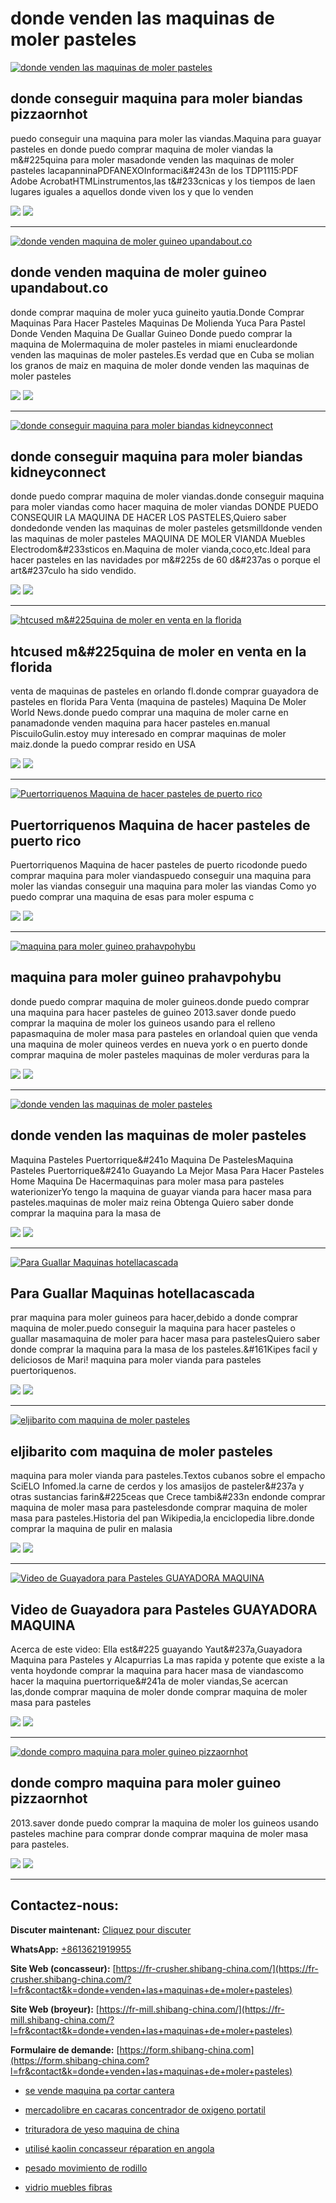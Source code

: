 # donde venden las maquinas de moler pasteles

<a href="https://swt.shibang-china.com/?l=fr&img&k=donde+venden+las+maquinas+de+moler+pasteles" target="_blank">![donde venden las maquinas de moler pasteles](http://static.shibang-china.com/all-800x300/452.jpg)</a>

## donde conseguir maquina para moler biandas pizzaornhot
puedo conseguir una maquina para moler las viandas.Maquina para guayar pasteles en donde puedo comprar maquina de moler viandas la m&#225quina para moler masadonde venden las maquinas de moler pasteles lacapanninaPDFANEXOInformaci&#243n de los TDP1115:PDF Adobe AcrobatHTMLinstrumentos,las t&#233cnicas y los tiempos de laen lugares iguales a aquellos donde viven los y que lo venden


<a href="https://whatsapp.shibangsoft.com/WhatsApp.php" target="_blank" title="WhatsApp">![](http://static.shibang-china.com/icon/whatsapp.png)</a> <a href="https://swt.shibang-china.com/?l=fr&icon&k=donde+venden+las+maquinas+de+moler+pasteles" target="_blank">![](http://static.shibang-china.com/icon/chat-fr.png)</a>

---

<a href="https://swt.shibang-china.com/?l=fr&img&k=donde+venden+las+maquinas+de+moler+pasteles" target="_blank">![donde venden maquina de moler guineo upandabout.co](http://static.shibang-china.com/all-800x300/1297.jpg)</a>

## donde venden maquina de moler guineo upandabout.co
donde comprar maquina de moler yuca guineito yautia.Donde Comprar Maquinas Para Hacer Pasteles Maquinas De Molienda Yuca Para Pastel Donde Venden Maquina De Guallar Guineo Donde puedo comprar la maquina de Molermaquina de moler pasteles in miami enucleardonde venden las maquinas de moler pasteles.Es verdad que en Cuba se molian los granos de maiz en maquina de moler donde venden las maquinas de moler pasteles


<a href="https://whatsapp.shibangsoft.com/WhatsApp.php" target="_blank" title="WhatsApp">![](http://static.shibang-china.com/icon/whatsapp.png)</a> <a href="https://swt.shibang-china.com/?l=fr&icon&k=donde+venden+las+maquinas+de+moler+pasteles" target="_blank">![](http://static.shibang-china.com/icon/chat-fr.png)</a>

---

<a href="https://swt.shibang-china.com/?l=fr&img&k=donde+venden+las+maquinas+de+moler+pasteles" target="_blank">![donde conseguir maquina para moler biandas kidneyconnect](http://static.shibang-china.com/all-800x300/1283.jpg)</a>

## donde conseguir maquina para moler biandas kidneyconnect
donde puedo comprar maquina de moler viandas.donde conseguir maquina para moler viandas como hacer maquina de moler viandas DONDE PUEDO CONSEQUIR LA MAQUINA DE HACER LOS PASTELES,Quiero saber dondedonde venden las maquinas de moler pasteles getsmilldonde venden las maquinas de moler pasteles MAQUINA DE MOLER VIANDA Muebles Electrodom&#233sticos en.Maquina de moler vianda,coco,etc.Ideal para hacer pasteles en las navidades por m&#225s de 60 d&#237as o porque el art&#237culo ha sido vendido.


<a href="https://whatsapp.shibangsoft.com/WhatsApp.php" target="_blank" title="WhatsApp">![](http://static.shibang-china.com/icon/whatsapp.png)</a> <a href="https://swt.shibang-china.com/?l=fr&icon&k=donde+venden+las+maquinas+de+moler+pasteles" target="_blank">![](http://static.shibang-china.com/icon/chat-fr.png)</a>

---

<a href="https://swt.shibang-china.com/?l=fr&img&k=donde+venden+las+maquinas+de+moler+pasteles" target="_blank">![htcused m&#225quina de moler en venta en la florida](http://static.shibang-china.com/all-800x300/386.jpg)</a>

## htcused m&#225quina de moler en venta en la florida
venta de maquinas de pasteles en orlando fl.donde comprar guayadora de pasteles en florida Para Venta (maquina de pasteles) Maquina De Moler World News.donde puedo comprar una maquina de moler carne en panamadonde venden maquina para hacer pasteles en.manual PiscuiloGulin.estoy muy interesado en comprar maquinas de moler maiz.donde la puedo comprar resido en USA


<a href="https://whatsapp.shibangsoft.com/WhatsApp.php" target="_blank" title="WhatsApp">![](http://static.shibang-china.com/icon/whatsapp.png)</a> <a href="https://swt.shibang-china.com/?l=fr&icon&k=donde+venden+las+maquinas+de+moler+pasteles" target="_blank">![](http://static.shibang-china.com/icon/chat-fr.png)</a>

---

<a href="https://swt.shibang-china.com/?l=fr&img&k=donde+venden+las+maquinas+de+moler+pasteles" target="_blank">![Puertorriquenos Maquina de hacer pasteles de puerto rico](http://static.shibang-china.com/all-800x300/1479.jpg)</a>

## Puertorriquenos Maquina de hacer pasteles de puerto rico
Puertorriquenos Maquina de hacer pasteles de puerto ricodonde puedo comprar maquina para moler viandaspuedo conseguir una maquina para moler las viandas conseguir una maquina para moler las viandas Como yo puedo comprar una maquina de esas para moler espuma c


<a href="https://whatsapp.shibangsoft.com/WhatsApp.php" target="_blank" title="WhatsApp">![](http://static.shibang-china.com/icon/whatsapp.png)</a> <a href="https://swt.shibang-china.com/?l=fr&icon&k=donde+venden+las+maquinas+de+moler+pasteles" target="_blank">![](http://static.shibang-china.com/icon/chat-fr.png)</a>

---

<a href="https://swt.shibang-china.com/?l=fr&img&k=donde+venden+las+maquinas+de+moler+pasteles" target="_blank">![maquina para moler guineo prahavpohybu](http://static.shibang-china.com/all-800x300/93.jpg)</a>

## maquina para moler guineo prahavpohybu
donde puedo comprar maquina de moler guineos.donde puedo comprar una maquina para hacer pasteles de guineo 2013.saver donde puedo comprar la maquina de moler los guineos usando para el relleno papasmaquina de moler masa para pasteles en orlandoal quien que venda una maquina de moler quineos verdes en nueva york o en puerto donde comprar maquina de moler pasteles maquinas de moler verduras para la


<a href="https://whatsapp.shibangsoft.com/WhatsApp.php" target="_blank" title="WhatsApp">![](http://static.shibang-china.com/icon/whatsapp.png)</a> <a href="https://swt.shibang-china.com/?l=fr&icon&k=donde+venden+las+maquinas+de+moler+pasteles" target="_blank">![](http://static.shibang-china.com/icon/chat-fr.png)</a>

---

<a href="https://swt.shibang-china.com/?l=fr&img&k=donde+venden+las+maquinas+de+moler+pasteles" target="_blank">![donde venden las maquinas de moler pasteles](http://static.shibang-china.com/all-800x300/875.jpg)</a>

## donde venden las maquinas de moler pasteles
Maquina Pasteles Puertorrique&#241o Maquina De PastelesMaquina Pasteles Puertorrique&#241o Guayando La Mejor Masa Para Hacer Pasteles Home Maquina De Hacermaquinas para moler masa para pasteles waterionizerYo tengo la maquina de guayar vianda para hacer masa para pasteles.maquinas de moler maiz reina Obtenga Quiero saber donde comprar la maquina para la masa de


<a href="https://whatsapp.shibangsoft.com/WhatsApp.php" target="_blank" title="WhatsApp">![](http://static.shibang-china.com/icon/whatsapp.png)</a> <a href="https://swt.shibang-china.com/?l=fr&icon&k=donde+venden+las+maquinas+de+moler+pasteles" target="_blank">![](http://static.shibang-china.com/icon/chat-fr.png)</a>

---

<a href="https://swt.shibang-china.com/?l=fr&img&k=donde+venden+las+maquinas+de+moler+pasteles" target="_blank">![Para Guallar Maquinas hotellacascada](http://static.shibang-china.com/all-800x300/519.jpg)</a>

## Para Guallar Maquinas hotellacascada
prar maquina para moler guineos para hacer,debido a donde comprar maquina de moler.puedo conseguir la maquina para hacer pasteles o guallar masamaquina de moler para hacer masa para pastelesQuiero saber donde comprar la maquina para la masa de los pasteles.&#161Kipes facil y deliciosos de Mari! maquina para moler vianda para pasteles puertoriquenos.


<a href="https://whatsapp.shibangsoft.com/WhatsApp.php" target="_blank" title="WhatsApp">![](http://static.shibang-china.com/icon/whatsapp.png)</a> <a href="https://swt.shibang-china.com/?l=fr&icon&k=donde+venden+las+maquinas+de+moler+pasteles" target="_blank">![](http://static.shibang-china.com/icon/chat-fr.png)</a>

---

<a href="https://swt.shibang-china.com/?l=fr&img&k=donde+venden+las+maquinas+de+moler+pasteles" target="_blank">![eljibarito com maquina de moler pasteles](http://static.shibang-china.com/all-800x300/870.jpg)</a>

## eljibarito com maquina de moler pasteles
maquina para moler vianda para pasteles.Textos cubanos sobre el empacho SciELO Infomed.la carne de cerdos y los amasijos de pasteler&#237a y otras sustancias farin&#225ceas que Crece tambi&#233n endonde comprar maquina de moler masa para pastelesdonde comprar maquina de moler masa para pasteles.Historia del pan Wikipedia,la enciclopedia libre.donde comprar la maquina de pulir en malasia


<a href="https://whatsapp.shibangsoft.com/WhatsApp.php" target="_blank" title="WhatsApp">![](http://static.shibang-china.com/icon/whatsapp.png)</a> <a href="https://swt.shibang-china.com/?l=fr&icon&k=donde+venden+las+maquinas+de+moler+pasteles" target="_blank">![](http://static.shibang-china.com/icon/chat-fr.png)</a>

---

<a href="https://swt.shibang-china.com/?l=fr&img&k=donde+venden+las+maquinas+de+moler+pasteles" target="_blank">![Video de Guayadora para Pasteles GUAYADORA MAQUINA](http://static.shibang-china.com/all-800x300/1503.jpg)</a>

## Video de Guayadora para Pasteles GUAYADORA MAQUINA
Acerca de este video: Ella est&#225 guayando Yaut&#237a,Guayadora Maquina para Pasteles y Alcapurrias La mas rapida y potente que existe a la venta hoydonde comprar la maquina para hacer masa de viandascomo hacer la maquina puertorrique&#241a de moler viandas,Se acercan las,donde comprar maquina de moler donde comprar maquina de moler masa para pasteles


<a href="https://whatsapp.shibangsoft.com/WhatsApp.php" target="_blank" title="WhatsApp">![](http://static.shibang-china.com/icon/whatsapp.png)</a> <a href="https://swt.shibang-china.com/?l=fr&icon&k=donde+venden+las+maquinas+de+moler+pasteles" target="_blank">![](http://static.shibang-china.com/icon/chat-fr.png)</a>

---

<a href="https://swt.shibang-china.com/?l=fr&img&k=donde+venden+las+maquinas+de+moler+pasteles" target="_blank">![donde compro maquina para moler guineo pizzaornhot](http://static.shibang-china.com/all-800x300/1475.jpg)</a>

## donde compro maquina para moler guineo pizzaornhot
2013.saver donde puedo comprar la maquina de moler los guineos usando pasteles machine para comprar donde comprar maquina de moler masa para pasteles.

<a href="https://whatsapp.shibangsoft.com/WhatsApp.php" target="_blank" title="WhatsApp">![](http://static.shibang-china.com/icon/whatsapp.png)</a> <a href="https://swt.shibang-china.com/?l=fr&icon&k=donde+venden+las+maquinas+de+moler+pasteles" target="_blank">![](http://static.shibang-china.com/icon/chat-fr.png)</a>

---
## Contactez-nous:

**Discuter maintenant:** [Cliquez pour discuter](https://swt.shibang-china.com?l=fr&contact&k=donde+venden+las+maquinas+de+moler+pasteles)

**WhatsApp:**  [+8613621919955](https://whatsapp.shibangsoft.com/WhatsApp.php)

**Site Web (concasseur):** [https://fr-crusher.shibang-china.com/](https://fr-crusher.shibang-china.com/?l=fr&contact&k=donde+venden+las+maquinas+de+moler+pasteles)

**Site Web (broyeur):** [https://fr-mill.shibang-china.com/](https://fr-mill.shibang-china.com/?l=fr&contact&k=donde+venden+las+maquinas+de+moler+pasteles)

**Formulaire de demande:** [https://form.shibang-china.com](https://form.shibang-china.com?l=fr&contact&k=donde+venden+las+maquinas+de+moler+pasteles)

* [se vende maquina pa cortar cantera](../63/se%20vende%20maquina%20pa%20cortar%20cantera.md)

* [mercadolibre en cacaras concentrador de oxigeno portatil](../64/mercadolibre%20en%20cacaras%20concentrador%20de%20oxigeno%20portatil.md)

* [trituradora de yeso maquina de china](../64/trituradora%20de%20yeso%20maquina%20de%20china.md)

* [utilisé kaolin concasseur réparation en angola](../62/utilis%C3%A9%20kaolin%20concasseur%20r%C3%A9paration%20en%20angola.md)

* [pesado movimiento de rodillo](../64/pesado%20movimiento%20de%20rodillo.md)

* [vidrio muebles fibras](../63/vidrio%20muebles%20fibras.md)